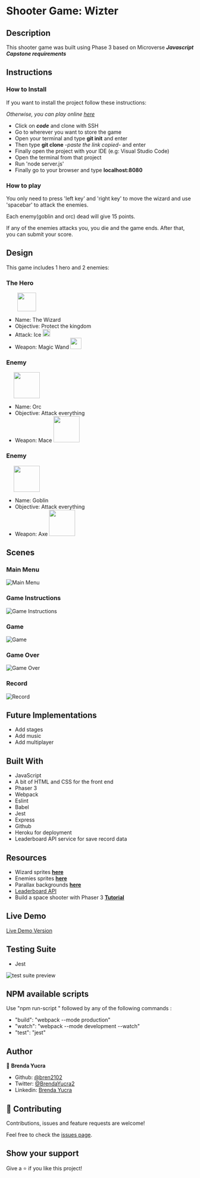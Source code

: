 # Shooter Game: Wizter

## Description

This shooter game was built using Phase 3 based on Microverse ***Javascript Capstone requirements***


## Instructions

### How to Install

If you want to install the project follow these instructions:

*Otherwise, you can play online [here](https://desolate-earth-23488.herokuapp.com/)*

- Click on ***code*** and clone with SSH
- Go to wherever you want to store the game
- Open your terminal and type **git init** and enter
- Then type **git clone** -*paste the link copied*- and enter
- Finally open the project with your IDE (e.g: Visual Studio Code)
- Open the terminal from that project
- Run 'node server.js'
- Finally go to your browser and type **localhost:8080**

### How to play

You only need to press 'left key' and 'right key' to move the wizard and use 'spacebar' to attack the enemies.

Each enemy(goblin and orc) dead will give 15 points.

If any of the enemies attacks you, you die and the game ends. After that, you can submit your score.

## Design

This game includes 1 hero and 2 enemies:
### The Hero
<img src='src/assets/screenshots/wizard.png' style="width: 50px; margin-left: 30px;">

- Name: The Wizard
- Objective: Protect the kingdom
- Attack: Ice <img src='src/assets/screenshots/ice.png' style="width: 20px;">
- Weapon: Magic Wand <img src='src/assets/screenshots/magicWand.png' style="width: 30px;">

### Enemy
<img src='src/assets/screenshots/orc.png' style="width: 70px; margin-left: 20px;">

- Name: Orc
- Objective: Attack everything
- Weapon: Mace <img src='src/assets/screenshots/mace.png' style="width: 70px;">

### Enemy
<img src='src/assets/screenshots/goblin.png' style="width: 70px; margin-left: 20px;">

- Name: Goblin
- Objective: Attack everything
- Weapon: Axe <img src='src/assets/screenshots/axe.png' style="width: 70px;">

## Scenes

### Main Menu
![Main Menu](src/assets/screenshots/menu.png)

### Game Instructions
![Game Instructions](src/assets/screenshots/instructions.png)

### Game
![Game](src/assets/screenshots/game.png)

### Game Over
![Game Over](src/assets/screenshots/gameOver.png)

### Record
![Record](src/assets/screenshots/records.png)

## Future Implementations

- Add stages
- Add music
- Add multiplayer

## Built With

- JavaScript
- A bit of HTML and CSS for the front end
- Phaser 3
- Webpack
- Eslint
- Babel
- Jest
- Express
- Github
- Heroku for deployment
- Leaderboard API service for save record data

## Resources

- Wizard sprites **[here](https://craftpix.net/freebies/wizard-character-free-sprite/)**
- Enemies sprites **[here](https://craftpix.net/freebies/free-orc-ogre-and-goblin-chibi-2d-game-sprites/)**
- Parallax backgrounds **[here](https://craftpix.net/freebies/free-horizontal-2d-game-backgrounds/)**
- [Leaderboard API](https://www.notion.so/microverse/Leaderboard-API-service-24c0c3c116974ac49488d4eb0267ade3)
- Build a space shooter with Phaser 3 **[Tutorial](https://learn.yorkcs.com/category/tutorials/gamedev/phaser-3/build-a-space-shooter-with-phaser-3/)**

## Live Demo

[Live Demo Version](https://desolate-earth-23488.herokuapp.com/)

## Testing Suite
- Jest

![test suite preview](./test-preview.png)

## NPM available scripts
Use "npm run-script " followed by any of the following commands : 

- "build": "webpack --mode production"
- "watch": "webpack --mode development --watch"
- "test": "jest"

## Author

👤 **Brenda Yucra**

- Github: [@bren2102](https://github.com/bren2102) 
- Twitter: [@BrendaYucra2](https://twitter.com/BrendaYucra)
- Linkedin: [Brenda Yucra](https://www.linkedin.com/in/brenda-yucra-51980681/)

## 🤝 Contributing

Contributions, issues and feature requests are welcome!

Feel free to check the [issues page](https://github.com/bren2102/Wizter_js/issues).

## Show your support

Give a ⭐️ if you like this project!
